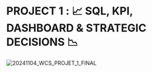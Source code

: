 # PROJECT 1 : 📈 SQL, KPI, DASHBOARD & STRATEGIC DECISIONS 📉

![20241104_WCS_PROJET_1_FINAL](https://github.com/user-attachments/assets/d526970e-967b-46a9-8414-793b2d441a71)
